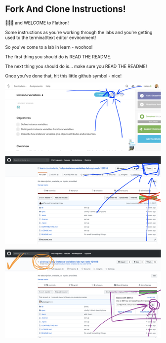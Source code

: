 # Fork And Clone Instructions!

👋👋👋 and WELCOME to Flatiron!

Some instructions as you're working through the labs and you're getting used to the terminal/text editor environment!

So you've come to a lab in learn - woohoo!

The first thing you should do is READ THE README.

The next thing you should do is... make sure you READ THE README!

Once you've done that, hit this little github symbol - nice!

![github-symbol](./photos/github-symbol.png)


![github-symbol](./photos/fork.png)


![github-symbol](./photos/clone.png)
